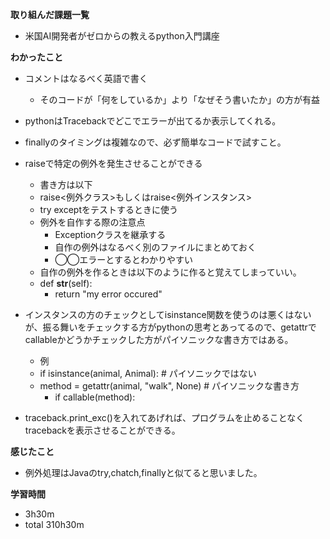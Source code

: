 **取り組んだ課題一覧**
* 米国AI開発者がゼロからの教えるpython入門講座

**わかったこと**
* コメントはなるべく英語で書く
  * そのコードが「何をしているか」より「なぜそう書いたか」の方が有益

* pythonはTracebackでどこでエラーが出てるか表示してくれる。

* finallyのタイミングは複雑なので、必ず簡単なコードで試すこと。
* raiseで特定の例外を発生させることができる
  * 書き方は以下
  * raise<例外クラス>もしくはraise<例外インスタンス>
  * try exceptをテストするときに使う
  * 例外を自作する際の注意点
    * Exceptionクラスを継承する
    * 自作の例外はなるべく別のファイルにまとめておく
    * ◯◯エラーとするとわかりやすい
  * 自作の例外を作るときは以下のように作ると覚えてしまっていい。
  * def __str__(self):
    * return "my error occured"

* インスタンスの方のチェックとしてisinstance関数を使うのは悪くはないが、振る舞いをチェックする方がpythonの思考とあってるので、getattrでcallableかどうかチェックした方がパイソニックな書き方ではある。
  * 例
  * if isinstance(animal, Animal): # パイソニックではない
  * method = getattr(animal, "walk", None) # パイソニックな書き方
    * if callable(method):

* traceback.print_exc()を入れてあげれば、プログラムを止めることなくtracebackを表示させることができる。

**感じたこと**
* 例外処理はJavaのtry,chatch,finallyと似てると思いました。

**学習時間**
* 3h30m
 * total 310h30m
